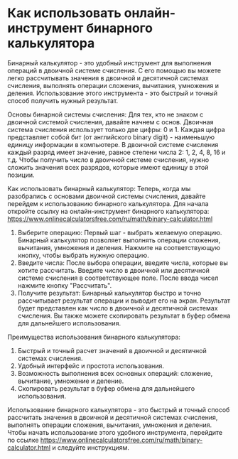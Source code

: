 Как использовать онлайн-инструмент бинарного калькулятора
=========================================================

Бинарный калькулятор - это удобный инструмент для выполнения операций в двоичной системе счисления. С его помощью вы можете легко рассчитывать значения в двоичной и десятичной системах счисления, выполнять операции сложения, вычитания, умножения и деления. Использование этого инструмента - это быстрый и точный способ получить нужный результат.

Основы бинарной системы счисления: Для тех, кто не знаком с двоичной системой счисления, давайте начнем с основ. Двоичная система счисления использует только две цифры: 0 и 1. Каждая цифра представляет собой бит (от английского binary digit) - наименьшую единицу информации в компьютере. В двоичной системе счисления каждый разряд имеет значение, равное степени числа 2: 1, 2, 4, 8, 16 и т.д. Чтобы получить число в двоичной системе счисления, нужно сложить значения всех разрядов, которые имеют единицу в этой позиции.

Как использовать бинарный калькулятор: Теперь, когда мы разобрались с основами двоичной системы счисления, давайте перейдем к использованию бинарного калькулятора. Для начала откройте ссылку на онлайн-инструмент бинарного калькулятора: <https://www.onlinecalculatorsfree.com/ru/math/binary-calculator.html>

1. Выберите операцию: Первый шаг - выбрать желаемую операцию. Бинарный калькулятор позволяет выполнять операции сложения, вычитания, умножения и деления. Нажмите на соответствующую кнопку, чтобы выбрать нужную операцию.
2. Введите числа: После выбора операции, введите числа, которые вы хотите рассчитать. Введите число в двоичной или десятичной системе счисления в соответствующее поле. После ввода чисел нажмите кнопку "Рассчитать".
3. Получите результат: Бинарный калькулятор быстро и точно рассчитывает результат операции и выводит его на экран. Результат будет представлен как число в двоичной и десятичной системах счисления. Вы также можете скопировать результат в буфер обмена для дальнейшего использования.

Преимущества использования бинарного калькулятора:

1. Быстрый и точный расчет значений в двоичной и десятичной системах счисления.
2. Удобный интерфейс и простота использования.
3. Возможность выполнения всех основных операций: сложение, вычитание, умножение и деление.
4. Скопировать результат в буфер обмена для дальнейшего использования.

Использование бинарного калькулятора - это быстрый и точный способ рассчитать значения в двоичной и десятичной системах счисления, выполнять операции сложения, вычитания, умножения и деления. Чтобы начать использование этого удобного инструмента, перейдите по ссылке <https://www.onlinecalculatorsfree.com/ru/math/binary-calculator.html> и следуйте инструкциям.